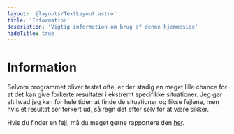 ```yaml
---
layout: '@layouts/TextLayout.astro'
title: 'Information'
description: 'Vigtig information om brug af denne hjemmeside'
hideTitle: true
---
```


# Information

Selvom programmet bliver testet ofte, er der stadig en meget lille chance for at det kan give forkerte resultater i ekstremt specifikke situationer. Jeg gør alt hvad jeg kan for hele tiden at finde de situationer og fikse fejlene, men hvis et resultat ser forkert ud, så regn det efter selv for at være sikker.

Hvis du finder en fejl, må du meget gerne rapportere den [her](https://github.com/Mikkel-T/matematik/issues/new).
